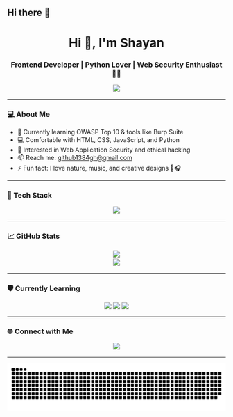 ## Hi there 👋
<h1 align="center">Hi 👋, I'm Shayan</h1>
<h3 align="center">Frontend Developer | Python Lover | Web Security Enthusiast 🕵️‍♂️</h3>

<p align="center">
  <img src="https://readme-typing-svg.herokuapp.com?font=Fira+Code&size=22&duration=3000&pause=1000&color=00FFFF&center=true&vCenter=true&width=450&lines=Frontend+Developer;Python+Programmer;Learning+OWASP+%26+Burp+Suite;Always+Exploring+Cybersecurity+%F0%9F%94%91" />
</p>

---

### 💻 About Me

- 🌱 Currently learning OWASP Top 10 & tools like Burp Suite
- 💻 Comfortable with HTML, CSS, JavaScript, and Python
- 🔐 Interested in Web Application Security and ethical hacking
- 📫 Reach me: github1384gh@gmail.com
- ⚡ Fun fact: I love nature, music, and creative designs 🌿🎧


---

### 🧰 Tech Stack

<p align="center">
  <img src="https://skillicons.dev/icons?i=html,css,js,python,git,github,vscode" />
</p>

---

### 📈 GitHub Stats

<p align="center">
  <img src="https://github-readme-stats.vercel.app/api?username=Shayan1384gh&show_icons=true&theme=tokyonight&hide_border=true&bg_color=00000000" />
  <br/>
  <img src="https://github-readme-streak-stats.herokuapp.com?user=Shayan1384gh&theme=tokyonight&hide_border=true" />
</p>

---

### 🛡️ Currently Learning

<p align="center">
  <img src="https://img.shields.io/badge/OWASP-Top%2010-blueviolet?style=for-the-badge&logo=owasp&logoColor=white" />
  <img src="https://img.shields.io/badge/Burp%20Suite-Orange?style=for-the-badge&logo=burpsuite&logoColor=white" />
  <img src="https://img.shields.io/badge/Web%20Security-Critical-red?style=for-the-badge&logo=hackthebox&logoColor=white" />
</p>

---

### 🌐 Connect with Me

<p align="center">
  <a href="mailto:github1384gh@gmail.com"><img src="https://img.shields.io/badge/Email-D14836?style=for-the-badge&logo=gmail&logoColor=white" /></a>
</p>

---

<p align="center">
  <img src="https://raw.githubusercontent.com/Platane/snk/output/github-contribution-grid-snake-dark.svg" alt="snake animation" />
</p>
